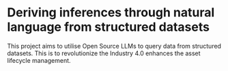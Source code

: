# Deriving inferences through natural language from structured datasets

This project aims to utilise Open Source LLMs to query data from structured datasets. This is to revolutionize the Industry 4.0 enhances the asset lifecycle management.
